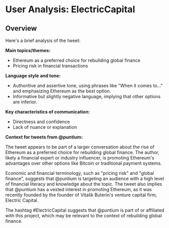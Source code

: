 # User Analysis: ElectricCapital

## Overview

Here's a brief analysis of the tweet:

**Main topics/themes:**

* Ethereum as a preferred choice for rebuilding global finance
* Pricing risk in financial transactions

**Language style and tone:**

* Authoritive and assertive tone, using phrases like "When it comes to..." and emphasizing Ethereum as the best option.
* Informative but slightly negative language, implying that other options are inferior.

**Key characteristics of communication:**

* Directness and confidence
* Lack of nuance or explanation

**Context for tweets from @puntium:**

The tweet appears to be part of a larger conversation about the rise of Ethereum as a preferred choice for rebuilding global finance. The author, likely a financial expert or industry influencer, is promoting Ethereum's advantages over other options like Bitcoin or traditional payment systems.

Economic and financial terminology, such as "pricing risk" and "global finance", suggests that @puntium is targeting an audience with a high level of financial literacy and knowledge about the topic. The tweet also implies that @puntium has a vested interest in promoting Ethereum, as it was recently founded by the founder of Vitalik Buterin's venture capital firm, Electric Capital.

The hashtag #ElectricCapital suggests that @puntium is part of or affiliated with this project, which may be relevant to the context of rebuilding global finance.
